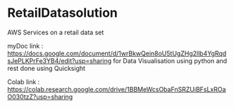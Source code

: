 # RetailDatasolution
AWS Services on a retail data set 

myDoc link : https://docs.google.com/document/d/1wrBkwQein8oU5tUgZHg2llb4YgRqdsJePLKPrFe3YB4/edit?usp=sharing
for Data Visualisation 
using python and rest done using Quicksight

Colab link :
https://colab.research.google.com/drive/1BBMeWcsObaFnSRZUiBFsLxROaO030tzZ?usp=sharing
